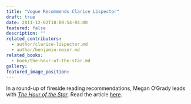 ```yaml
---
title: "Vogue Recommends Clarice Lispector"
draft: true
date: 2011-12-02T18:00:54-04:00
featured: false
description: ""
related_contributors:
  - author/clarice-lispector.md
  - author/benjamin-moser.md
related_books:
  - book/the-hour-of-the-star.md
gallery:
featured_image_position: 
---
```


In a round-up of fireside reading recommendations, Megan O’Grady leads with _[The Hour of the Star](http://ndbooks.com/book/the-hour-of-the-star)_. Read the article [here](http://www.vogue.com/culture/article/holiday-fiction-the-seasons-best-fireside-reading/). 


